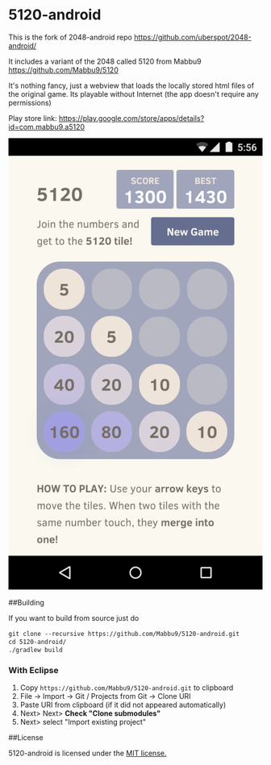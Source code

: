 5120-android
============

This is the fork of 2048-android repo https://github.com/uberspot/2048-android/

It includes a variant of the 2048 called 5120 from Mabbu9 https://github.com/Mabbu9/5120

It's nothing fancy, just a webview that loads the locally stored html files of the original game. 
Its playable without Internet (the app doesn't require any permissions)

Play store link: https://play.google.com/store/apps/details?id=com.mabbu9.a5120

![](screenshots/screenshot2.png)

##Building

If you want to build from source just do 

    git clone --recursive https://github.com/Mabbu9/5120-android.git
    cd 5120-android/
    ./gradlew build
    
### With Eclipse

1. Copy `https://github.com/Mabbu9/5120-android.git` to clipboard
2. File -> Import -> Git / Projects from Git -> Clone URI
3. Paste URI from clipboard (if it did not appeared automatically)
4. Next> Next> **Check "Clone submodules"**
5. Next> select "Import existing project"       

##License

5120-android is licensed under the [MIT license.](https://github.com/Mabbu9/5120-android/blob/master/LICENSE)
